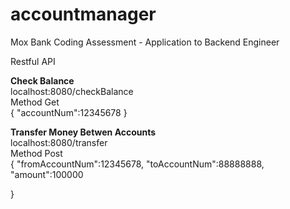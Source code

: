 # accountmanager
Mox Bank Coding Assessment - Application to Backend Engineer

Restful API

<b>Check Balance</b> </br>
localhost:8080/checkBalance</br>
Method Get</br>
{
    "accountNum":12345678
}
</br>

<b>Transfer Money Betwen Accounts</b> </br>
localhost:8080/transfer</br>
Method Post</br>
{
    "fromAccountNum":12345678,
    "toAccountNum":88888888,
    "amount":100000

}
</br>


